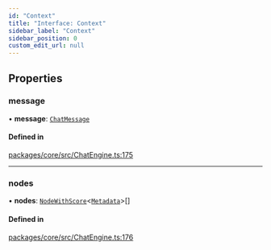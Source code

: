 ```yaml
---
id: "Context"
title: "Interface: Context"
sidebar_label: "Context"
sidebar_position: 0
custom_edit_url: null
---
```


## Properties

### message

• **message**: [`ChatMessage`](ChatMessage.md)

#### Defined in

[packages/core/src/ChatEngine.ts:175](https://github.com/run-llama/LlamaIndexTS/blob/d613bbd/packages/core/src/ChatEngine.ts#L175)

---

### nodes

• **nodes**: [`NodeWithScore`](NodeWithScore.md)<[`Metadata`](../#metadata)\>[]

#### Defined in

[packages/core/src/ChatEngine.ts:176](https://github.com/run-llama/LlamaIndexTS/blob/d613bbd/packages/core/src/ChatEngine.ts#L176)
